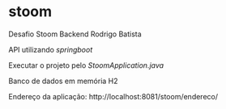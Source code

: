 # stoom
Desafio Stoom Backend Rodrigo Batista

API utilizando _springboot_

Executar o projeto pelo _StoomApplication.java_

Banco de dados em memória H2

Endereço da aplicação: http://localhost:8081/stoom/endereco/

